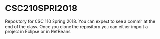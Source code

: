 # CSC210SPRI2018
Repository for CSC 110 Spring 2018.
You can expect to see a commit at the end of the class.
Once you clone the repository you can either import a project in Eclipse or in NetBeans.
